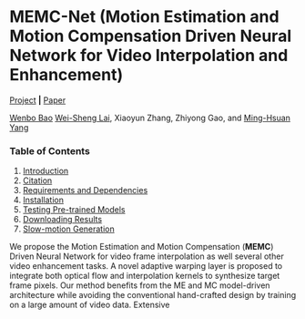 # MEMC-Net (Motion Estimation and Motion Compensation Driven Neural Network for Video Interpolation and Enhancement)
[Project](https://sites.google.com/view/wenbobao/memc-net) **|** [Paper](http://arxiv.org/abs/1810.08768)


[Wenbo Bao](https://sites.google.com/view/wenbobao/home)
[Wei-Sheng Lai](http://graduatestudents.ucmerced.edu/wlai24/), 
Xiaoyun Zhang, 
Zhiyong Gao, 
and [Ming-Hsuan Yang](http://faculty.ucmerced.edu/mhyang/)


### Table of Contents
1. [Introduction](#introduction)
1. [Citation](#citation)
1. [Requirements and Dependencies](#requirements-and-dependencies)
1. [Installation](#installation)
1. [Testing Pre-trained Models](#testing-pre-trained-models)
1. [Downloading Results](#downloading-results)
1. [Slow-motion Generation](#slow-motion-generation)
<!--1. [Training New Models](#training-new-models) -->

We propose the Motion Estimation and Motion Compensation (**MEMC**) Driven Neural Network for video frame interpolation as well several other video enhancement tasks.
A novel adaptive warping layer is proposed to integrate both optical flow and interpolation kernels to synthesize target frame pixels.
Our method benefits from the ME and MC model-driven architecture while avoiding the conventional hand-crafted design by training on a large amount of video data.
Extensive 


